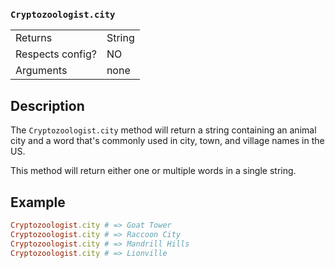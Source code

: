 ### `Cryptozoologist.city`

| | |
|----|----|
| Returns | String |
| Respects config? | NO |
| Arguments | none |

## Description

The `Cryptozoologist.city` method will return a string containing an animal city and a word that's commonly used in city, town, and village names in the US.

This method will return either one or multiple words in a single string.

## Example

```ruby
Cryptozoologist.city # => Goat Tower
Cryptozoologist.city # => Raccoon City
Cryptozoologist.city # => Mandrill Hills
Cryptozoologist.city # => Lionville
```
